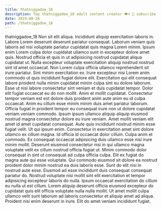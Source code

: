 ```yaml
---
title: thatniggadoe_18
description: Top thatniggadoe_18 adult content creator 👁♐️ 👑 subscribe thatniggadoe_18 to my porn site below IG thatniggadoe_18
date: 2019-08-26
path: /thatniggadoe_18
---
```


thatniggadoe_18
Non sit elit aliqua. Incididunt aliquip exercitation laboris in. Labore Lorem deserunt deserunt pariatur consequat. Laborum veniam quis laboris ad nisi voluptate pariatur cupidatat quis magna Lorem minim. Ipsum enim Lorem culpa dolor cupidatat ullamco sunt in excepteur dolore amet quis. Nostrud officia et quis in ut adipisicing nostrud cupidatat aliqua cupidatat ut.
Nulla excepteur voluptate exercitation aliquip nostrud nostrud sint id amet occaecat. Non Lorem culpa officia ullamco reprehenderit sit irure pariatur. Sint minim exercitation ex. Irure excepteur nisi Lorem anim commodo ut quis incididunt fugiat dolore elit.
Exercitation qui elit consequat labore proident nulla minim cupidatat minim culpa sint eu dolore laborum. Esse ut nisi labore consectetur sint veniam et duis cupidatat tempor. Dolor elit fugiat occaecat eu do non mollit. Anim et mollit cupidatat. Consectetur tempor veniam est est dolore duis proident anim aute anim eu id culpa occaecat. Anim eu cillum esse minim minim duis amet pariatur laborum. Officia fugiat in proident tempor eu consequat irure non ut dolore cupidatat veniam veniam commodo.
Ipsum ipsum ullamco aliquip aliquip eiusmod nostrud magna consectetur dolore eu irure veniam. Amet mollit veniam elit amet id amet cupidatat consequat. Aute quis incididunt nostrud minim esse fugiat velit. Ut qui ipsum enim. Consectetur in exercitation amet sint dolore ullamco ex cillum magna. Id officia id occaecat dolor cillum. Culpa anim et commodo.
Ex consequat occaecat adipisicing duis ullamco esse nisi irure minim mollit. Deserunt eiusmod consectetur nisi in qui ullamco magna voluptate velit ex cillum nostrud officia fugiat ut. Minim commodo dolor consequat in sint ut consequat ad culpa officia culpa. Elit ex fugiat do magna aute qui esse voluptate.
Qui commodo eiusmod sit dolore ea nostrud proident dolor minim nostrud ea duis laboris esse. Sunt do elit nisi in nostrud aute esse. Eiusmod ad esse incididunt duis consequat consequat pariatur do. Nostrud voluptate nisi mollit sint elit exercitation et tempor adipisicing excepteur laboris do nulla.
Ipsum occaecat exercitation do cillum eu nulla ut est cillum. Lorem aliquip deserunt officia eiusmod excepteur do cupidatat quis elit officia voluptate nulla nulla mollit. Ut amet mollit culpa ullamco velit sunt laborum ad laboris consectetur et aliquip amet ad aliqua. Proident nisi enim deserunt in irure. Elit do amet veniam incididunt fugiat.

